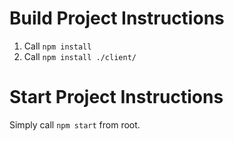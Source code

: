 # Build Project Instructions

1. Call <code>npm install</code>
2. Call <code>npm install ./client/</code>

# Start Project Instructions
Simply call <code>npm start</code> from root.